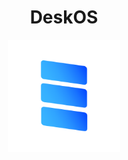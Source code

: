 <div align="center">
  <h1>DeskOS</h1>
  <img src="https://raw.githubusercontent.com/XCyberCode/docs/master/img/desk-logo-modern.svg" height="180">
</div>
